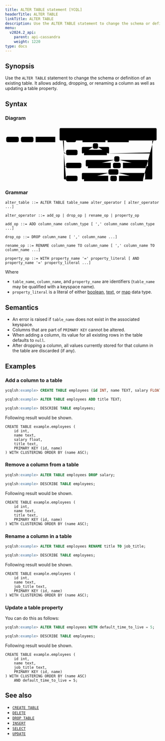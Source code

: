 ```yaml
---
title: ALTER TABLE statement [YCQL]
headerTitle: ALTER TABLE
linkTitle: ALTER TABLE
description: Use the ALTER TABLE statement to change the schema or definition of an existing table.
menu:
  v2024.2_api:
    parent: api-cassandra
    weight: 1220
type: docs
---
```


## Synopsis

Use the `ALTER TABLE` statement to change the schema or definition of an existing table.
It allows adding, dropping, or renaming a column as well as updating a table property.

## Syntax

### Diagram

<svg class="rrdiagram" version="1.1" xmlns:xlink="http://www.w3.org/1999/xlink" xmlns="http://www.w3.org/2000/svg" width="716" height="260" viewbox="0 0 716 260"><path class="connector" d="M0 67h5m58 0h10m58 0h10m91 0h30m-5 0q-5 0-5-5v-47q0-5 5-5h439q5 0 5 5v47q0 5-5 5m-434 0h20m46 0h30m-5 0q-5 0-5-5v-20q0-5 5-5h100m24 0h100q5 0 5 5v20q0 5-5 5m-113 0h10m98 0h119m-419 55q0 5 5 5h5m53 0h30m-5 0q-5 0-5-5v-20q0-5 5-5h46m24 0h46q5 0 5 5v20q0 5-5 5m-5 0h205q5 0 5-5m-409 60q0 5 5 5h5m71 0h30m-5 0q-5 0-5-5v-20q0-5 5-5h127m24 0h127q5 0 5 5v20q0 5-5 5m-167 0h10m36 0h10m106 0h25q5 0 5-5m-414-115q5 0 5 5v170q0 5 5 5h5m53 0h30m-5 0q-5 0-5-5v-20q0-5 5-5h118m46 0h119q5 0 5 5v20q0 5-5 5m-166 0h10m30 0h10m111 0h38q5 0 5-5v-170q0-5 5-5m5 0h25"/><rect class="literal" x="5" y="50" width="58" height="25" rx="7"/><text class="text" x="15" y="67">ALTER</text><rect class="literal" x="73" y="50" width="58" height="25" rx="7"/><text class="text" x="83" y="67">TABLE</text><a xlink:href="../grammar_diagrams#table-name"><rect class="rule" x="141" y="50" width="91" height="25"/><text class="text" x="151" y="67">table_name</text></a><rect class="literal" x="282" y="50" width="46" height="25" rx="7"/><text class="text" x="292" y="67">ADD</text><rect class="literal" x="453" y="20" width="24" height="25" rx="7"/><text class="text" x="463" y="37">,</text><a xlink:href="../grammar_diagrams#column-name"><rect class="rule" x="358" y="50" width="106" height="25"/><text class="text" x="368" y="67">column_name</text></a><a xlink:href="../grammar_diagrams#column-type"><rect class="rule" x="474" y="50" width="98" height="25"/><text class="text" x="484" y="67">column_type</text></a><rect class="literal" x="282" y="110" width="53" height="25" rx="7"/><text class="text" x="292" y="127">DROP</text><rect class="literal" x="406" y="80" width="24" height="25" rx="7"/><text class="text" x="416" y="97">,</text><a xlink:href="../grammar_diagrams#column-name"><rect class="rule" x="365" y="110" width="106" height="25"/><text class="text" x="375" y="127">column_name</text></a><rect class="literal" x="282" y="170" width="71" height="25" rx="7"/><text class="text" x="292" y="187">RENAME</text><rect class="literal" x="505" y="140" width="24" height="25" rx="7"/><text class="text" x="515" y="157">,</text><a xlink:href="../grammar_diagrams#column-name"><rect class="rule" x="383" y="170" width="106" height="25"/><text class="text" x="393" y="187">column_name</text></a><rect class="literal" x="499" y="170" width="36" height="25" rx="7"/><text class="text" x="509" y="187">TO</text><a xlink:href="../grammar_diagrams#column-name"><rect class="rule" x="545" y="170" width="106" height="25"/><text class="text" x="555" y="187">column_name</text></a><rect class="literal" x="282" y="230" width="53" height="25" rx="7"/><text class="text" x="292" y="247">WITH</text><rect class="literal" x="478" y="200" width="46" height="25" rx="7"/><text class="text" x="488" y="217">AND</text><a xlink:href="../grammar_diagrams#property-name"><rect class="rule" x="365" y="230" width="112" height="25"/><text class="text" x="375" y="247">property_name</text></a><rect class="literal" x="487" y="230" width="30" height="25" rx="7"/><text class="text" x="497" y="247">=</text><a xlink:href="../grammar_diagrams#property-literal"><rect class="rule" x="527" y="230" width="111" height="25"/><text class="text" x="537" y="247">property_literal</text></a></svg>

### Grammar

```ebnf
alter_table ::= ALTER TABLE table_name alter_operator [ alter_operator ...]

alter_operator ::= add_op | drop_op | rename_op | property_op

add_op ::= ADD column_name column_type [ ',' column_name column_type ...]

drop_op ::= DROP column_name [ ',' column_name ...]

rename_op ::= RENAME column_name TO column_name [ ',' column_name TO column_name ...]

property_op ::= WITH property_name '=' property_literal [ AND property_name '=' property_literal ...]
```

Where

- `table_name`, `column_name`, and `property_name` are identifiers (`table_name` may be qualified with a keyspace name).
- `property_literal` is a literal of either [boolean](../type_bool), [text](../type_text), or [map](../type_collection) data type.

## Semantics

- An error is raised if `table_name` does not exist in the associated keyspace.
- Columns that are part of `PRIMARY KEY` cannot be altered.
- When adding a column, its value for all existing rows in the table defaults to `null`.
- After dropping a column, all values currently stored for that column in the table are discarded (if any).

## Examples

### Add a column to a table

```sql
ycqlsh:example> CREATE TABLE employees (id INT, name TEXT, salary FLOAT, PRIMARY KEY((id), name));
```

```sql
ycqlsh:example> ALTER TABLE employees ADD title TEXT;
```

```sql
ycqlsh:example> DESCRIBE TABLE employees;
```

Following result would be shown.

```output
CREATE TABLE example.employees (
    id int,
    name text,
    salary float,
    title text,
    PRIMARY KEY (id, name)
) WITH CLUSTERING ORDER BY (name ASC);
```

### Remove a column from a table

```sql
ycqlsh:example> ALTER TABLE employees DROP salary;
```

```sql
ycqlsh:example> DESCRIBE TABLE employees;
```

Following result would be shown.

```output
CREATE TABLE example.employees (
    id int,
    name text,
    title text,
    PRIMARY KEY (id, name)
) WITH CLUSTERING ORDER BY (name ASC);
```

### Rename a column in a table

```sql
ycqlsh:example> ALTER TABLE employees RENAME title TO job_title;
```

```sql
ycqlsh:example> DESCRIBE TABLE employees;
```

Following result would be shown.

```output
CREATE TABLE example.employees (
    id int,
    name text,
    job_title text,
    PRIMARY KEY (id, name)
) WITH CLUSTERING ORDER BY (name ASC);
```

### Update a table property

You can do this as follows:

```sql
ycqlsh:example> ALTER TABLE employees WITH default_time_to_live = 5;
```

```sql
ycqlsh:example> DESCRIBE TABLE employees;
```

Following result would be shown.

```output
CREATE TABLE example.employees (
    id int,
    name text,
    job_title text,
    PRIMARY KEY (id, name)
) WITH CLUSTERING ORDER BY (name ASC)
    AND default_time_to_live = 5;
```

## See also

- [`CREATE TABLE`](../ddl_create_table)
- [`DELETE`](../dml_delete/)
- [`DROP TABLE`](../ddl_drop_table)
- [`INSERT`](../dml_insert)
- [`SELECT`](../dml_select/)
- [`UPDATE`](../dml_update/)
